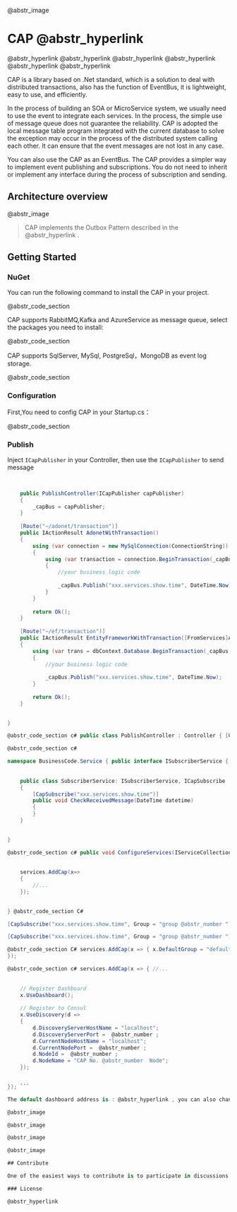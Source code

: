 @abstr_image 

# CAP @abstr_hyperlink 

@abstr_hyperlink @abstr_hyperlink @abstr_hyperlink @abstr_hyperlink @abstr_hyperlink @abstr_hyperlink 

CAP is a library based on .Net standard, which is a solution to deal with distributed transactions, also has the function of EventBus, it is lightweight, easy to use, and efficiently.

In the process of building an SOA or MicroService system, we usually need to use the event to integrate each services. In the process, the simple use of message queue does not guarantee the reliability. CAP is adopted the local message table program integrated with the current database to solve the exception may occur in the process of the distributed system calling each other. It can ensure that the event messages are not lost in any case.

You can also use the CAP as an EventBus. The CAP provides a simpler way to implement event publishing and subscriptions. You do not need to inherit or implement any interface during the process of subscription and sending.

## Architecture overview

@abstr_image 

> CAP implements the Outbox Pattern described in the @abstr_hyperlink .

## Getting Started

### NuGet

You can run the following command to install the CAP in your project.

@abstr_code_section 

CAP supports RabbitMQ,Kafka and AzureService as message queue, select the packages you need to install:

@abstr_code_section 

CAP supports SqlServer, MySql, PostgreSql，MongoDB as event log storage.

@abstr_code_section 

### Configuration

First,You need to config CAP in your Startup.cs：

@abstr_code_section 

### Publish

Inject `ICapPublisher` in your Controller, then use the `ICapPublisher` to send message

```c# public class PublishController : Controller { private readonly ICapPublisher _capBus;
    
    
    public PublishController(ICapPublisher capPublisher)
    {
        _capBus = capPublisher;
    }
    
    [Route("~/adonet/transaction")]
    public IActionResult AdonetWithTransaction()
    {
        using (var connection = new MySqlConnection(ConnectionString))
        {
            using (var transaction = connection.BeginTransaction(_capBus, autoCommit: true))
            {
                //your business logic code
    
                _capBus.Publish("xxx.services.show.time", DateTime.Now);
            }
        }
    
        return Ok();
    }
    
    [Route("~/ef/transaction")]
    public IActionResult EntityFrameworkWithTransaction([FromServices]AppDbContext dbContext)
    {
        using (var trans = dbContext.Database.BeginTransaction(_capBus, autoCommit: true))
        {
            //your business logic code
    
            _capBus.Publish("xxx.services.show.time", DateTime.Now);
        }
    
        return Ok();
    }
    

}

@abstr_code_section c# public class PublishController : Controller { [CapSubscribe("xxx.services.show.time")] public void CheckReceivedMessage(DateTime datetime) { Console.WriteLine(datetime); } }

@abstr_code_section c#

namespace BusinessCode.Service { public interface ISubscriberService { public void CheckReceivedMessage(DateTime datetime); }
    
    
    public class SubscriberService: ISubscriberService, ICapSubscribe
    {
        [CapSubscribe("xxx.services.show.time")]
        public void CheckReceivedMessage(DateTime datetime)
        {
        }
    }
    

}

@abstr_code_section c# public void ConfigureServices(IServiceCollection services) { //Note: The injection of services needs before of `services.AddCap()` services.AddTransient();
    
    
    services.AddCap(x=>
    {
        //...
    });
    

} @abstr_code_section C#

[CapSubscribe("xxx.services.show.time", Group = "group @abstr_number " )] public void ShowTime @abstr_number (DateTime datetime) { }

[CapSubscribe("xxx.services.show.time", Group = "group @abstr_number ")] public void ShowTime @abstr_number (DateTime datetime) { }

@abstr_code_section C# services.AddCap(x => { x.DefaultGroup = "default-group-name";   
});

@abstr_code_section c# services.AddCap(x => { //...
    
    
    // Register Dashboard
    x.UseDashboard();
    
    // Register to Consul
    x.UseDiscovery(d =>
    {
        d.DiscoveryServerHostName = "localhost";
        d.DiscoveryServerPort =  @abstr_number ;
        d.CurrentNodeHostName = "localhost";
        d.CurrentNodePort =  @abstr_number ;
        d.NodeId =  @abstr_number ;
        d.NodeName = "CAP No. @abstr_number  Node";
    });
    

}); ```

The default dashboard address is : @abstr_hyperlink , you can also change the `cap` suffix to others with `d.MatchPath` configuration options.

@abstr_image 

@abstr_image 

@abstr_image 

@abstr_image 

## Contribute

One of the easiest ways to contribute is to participate in discussions and discuss issues. You can also contribute by submitting pull requests with code changes.

### License

@abstr_hyperlink 
